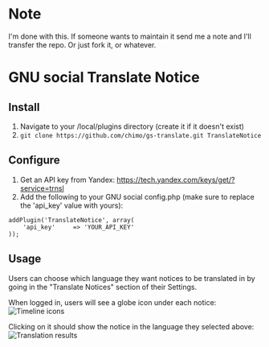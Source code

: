 # Note

I'm done with this. If someone wants to maintain it send me a note and I'll transfer the repo. Or just fork it, or whatever.

GNU social Translate Notice
===========================

Install
---------

1. Navigate to your /local/plugins directory (create it if it doesn't exist)
2. `git clone https://github.com/chimo/gs-translate.git TranslateNotice`

Configure
---------

1. Get an API key from Yandex: https://tech.yandex.com/keys/get/?service=trnsl
2. Add the following to your GNU social config.php (make sure to replace the 'api_key' value with yours):

```
addPlugin('TranslateNotice', array(
    'api_key'     => 'YOUR_API_KEY'
));
```

Usage
---------

Users can choose which language they want notices to be translated in by going
in the "Translate Notices" section of their Settings.

When logged in, users will see a globe icon under each notice:  
![Timeline icons](https://static.chromic.org/repos/gs-translate/gs-translate-button.png)

Clicking on it should show the notice in the language they selected above:  
![Translation results](https://static.chromic.org/repos/gs-translate/gs-translate-result.png)
